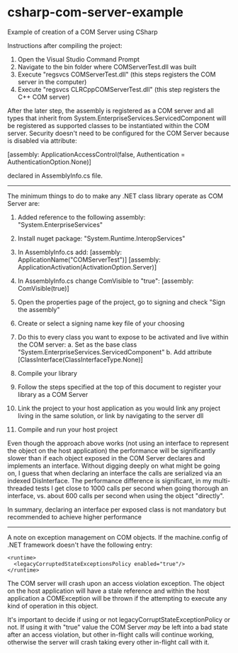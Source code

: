 # csharp-com-server-example
Example of creation of a COM Server using CSharp

Instructions after compiling the project:

1. Open the Visual Studio Command Prompt
2. Navigate to the bin folder where COMServerTest.dll was built
3. Execute "regsvcs COMServerTest.dll" (this steps registers the COM server in the computer)
4. Execute "regsvcs CLRCppCOMServerTest.dll" (this step registers the C++ COM server)

After the later step, the assembly is registered as a COM server and all types that inherit from System.EnterpriseServices.ServicedComponent will be registered as supported classes to be instantiated within the COM server.
Security doesn't need to be configured for the COM Server because is disabled via attribute:

[assembly: ApplicationAccessControl(false, Authentication = AuthenticationOption.None)]

declared in AssemblyInfo.cs file.

*************************

The minimum things to do to make any .NET class library operate as COM Server are:

1. Added reference to the following assembly: "System.EnterpriseServices"
2. Install nuget package: "System.Runtime.InteropServices"
3. In AssemblyInfo.cs add:
[assembly: ApplicationName("COMServerTest")]
[assembly: ApplicationActivation(ActivationOption.Server)]

4. In AssemblyInfo.cs change ComVisible to "true":
[assembly: ComVisible(true)]

5. Open the properties page of the project, go to signing and check "Sign the assembly"
6. Create or select a signing name key file of your choosing
7. Do this to every class you want to expose to be activated and live within the COM server:
	a. Set as the base class "System.EnterpriseServices.ServicedComponent"
	b. Add attribute [ClassInterface(ClassInterfaceType.None)]
8. Compile your library
9. Follow the steps specified at the top of this document to register your library as a COM Server
10. Link the project to your host application as you would link any project living in the same solution, or link by navigating to the server dll
11. Compile and run your host project

Even though the approach above works (not using an interface to represent the object on the host application) the performance will be significantly slower than if each object exposed in the COM Server declares and implements an interface.
Without digging deeply on what might be going on, I guess that when declaring an interface the calls are serialized via an indexed DisInterface.
The performance difference is significant, in my multi-threaded tests I get close to 1000 calls per second when going thorough an interface, vs. about 600 calls per second when using the object "directly".

In summary, declaring an interface per exposed class is not mandatory but recommended to achieve higher performance

*****

A note on exception management on COM objects. If the machine.config of .NET framework doesn't have the following entry:

    <runtime>
      <legacyCorruptedStateExceptionsPolicy enabled="true"/>
    </runtime>

The COM server will crash upon an access violation exception. The object on the host application will have a stale reference and within the host application a COMException will be thrown if the attempting to execute any kind of operation in this object.

It's important to decide if using or not legacyCorruptStateExceptionPolicy or not. If using it with "true" value the COM Server *may* be left into a bad state after an access violation, but other in-flight calls will continue working, otherwise the server will crash taking every other in-flight call with it.